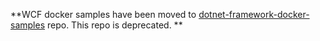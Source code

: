 **WCF docker samples have been moved to [dotnet-framework-docker-samples](https://github.com/Microsoft/dotnet-framework-docker-samples/tree/master/wcfapp) repo. This repo is deprecated. **